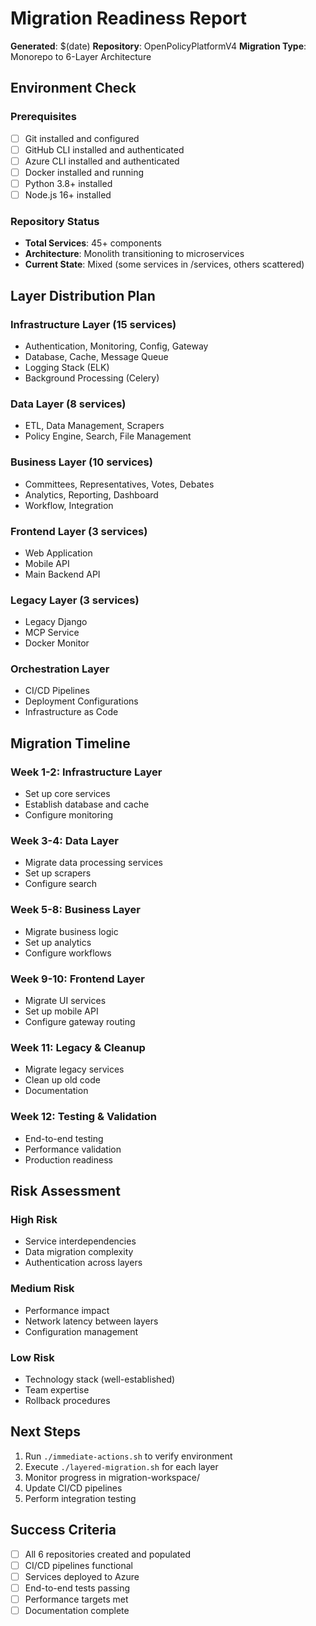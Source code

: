 # Migration Readiness Report

**Generated**: $(date)
**Repository**: OpenPolicyPlatformV4
**Migration Type**: Monorepo to 6-Layer Architecture

## Environment Check

### Prerequisites
- [ ] Git installed and configured
- [ ] GitHub CLI installed and authenticated
- [ ] Azure CLI installed and authenticated
- [ ] Docker installed and running
- [ ] Python 3.8+ installed
- [ ] Node.js 16+ installed

### Repository Status
- **Total Services**: 45+ components
- **Architecture**: Monolith transitioning to microservices
- **Current State**: Mixed (some services in /services, others scattered)

## Layer Distribution Plan

### Infrastructure Layer (15 services)
- Authentication, Monitoring, Config, Gateway
- Database, Cache, Message Queue
- Logging Stack (ELK)
- Background Processing (Celery)

### Data Layer (8 services)
- ETL, Data Management, Scrapers
- Policy Engine, Search, File Management

### Business Layer (10 services)
- Committees, Representatives, Votes, Debates
- Analytics, Reporting, Dashboard
- Workflow, Integration

### Frontend Layer (3 services)
- Web Application
- Mobile API
- Main Backend API

### Legacy Layer (3 services)
- Legacy Django
- MCP Service
- Docker Monitor

### Orchestration Layer
- CI/CD Pipelines
- Deployment Configurations
- Infrastructure as Code

## Migration Timeline

### Week 1-2: Infrastructure Layer
- Set up core services
- Establish database and cache
- Configure monitoring

### Week 3-4: Data Layer
- Migrate data processing services
- Set up scrapers
- Configure search

### Week 5-8: Business Layer
- Migrate business logic
- Set up analytics
- Configure workflows

### Week 9-10: Frontend Layer
- Migrate UI services
- Set up mobile API
- Configure gateway routing

### Week 11: Legacy & Cleanup
- Migrate legacy services
- Clean up old code
- Documentation

### Week 12: Testing & Validation
- End-to-end testing
- Performance validation
- Production readiness

## Risk Assessment

### High Risk
- Service interdependencies
- Data migration complexity
- Authentication across layers

### Medium Risk
- Performance impact
- Network latency between layers
- Configuration management

### Low Risk
- Technology stack (well-established)
- Team expertise
- Rollback procedures

## Next Steps

1. Run `./immediate-actions.sh` to verify environment
2. Execute `./layered-migration.sh` for each layer
3. Monitor progress in migration-workspace/
4. Update CI/CD pipelines
5. Perform integration testing

## Success Criteria

- [ ] All 6 repositories created and populated
- [ ] CI/CD pipelines functional
- [ ] Services deployed to Azure
- [ ] End-to-end tests passing
- [ ] Performance targets met
- [ ] Documentation complete
